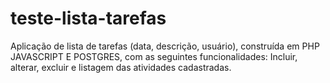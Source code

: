 # teste-lista-tarefas
Aplicação de lista de tarefas (data, descrição, usuário), construída em PHP JAVASCRIPT E POSTGRES, com as seguintes funcionalidades: Incluir, alterar, excluir e listagem das atividades cadastradas.
